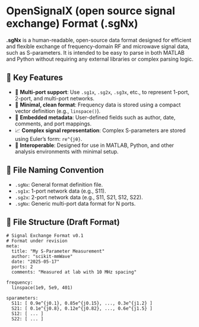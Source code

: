 # OpenSignalX (open source signal exchange) Format (.sgNx)

**.sgNx** is a human-readable, open-source data format designed for efficient and flexible exchange of frequency-domain RF and microwave signal data, such as S-parameters. It is intended to be easy to parse in both MATLAB and Python without requiring any external libraries or complex parsing logic.

## 🔧 Key Features

* 📡 **Multi-port support**: Use `.sg1x`, `.sg2x`, `.sg3x`, etc., to represent 1-port, 2-port, and multi-port networks.
* 🧾 **Minimal, clean format**: Frequency data is stored using a compact vector definition (e.g., `linspace()`).
* 💬 **Embedded metadata**: User-defined fields such as author, date, comments, and port mappings.
* 📈 **Complex signal representation**: Complex S-parameters are stored using Euler’s form: `re^{jθ}`.
* 🔁 **Interoperable**: Designed for use in MATLAB, Python, and other analysis environments with minimal setup.

## 📂 File Naming Convention

* `.sgNx`: General format definition file.
* `.sg1x`: 1-port network data (e.g., S11).
* `.sg2x`: 2-port network data (e.g., S11, S21, S12, S22).
* `.sgNx`: Generic multi-port data format for N ports.

## 🧱 File Structure (Draft Format)

```plaintext
# Signal Exchange Format v0.1
# Format under revision
meta:
  title: "My S-Parameter Measurement"
  author: "scikit-mmWave"
  date: "2025-05-17"
  ports: 2
  comments: "Measured at lab with 10 MHz spacing"
  
frequency:
  linspace(1e9, 5e9, 401)

sparameters:
  S11: [ 0.9e^{j0.1}, 0.85e^{j0.15}, ..., 0.3e^{j1.2} ]
  S21: [ 0.1e^{j0.8}, 0.12e^{j0.82}, ..., 0.6e^{j1.5} ]
  S12: [ ... ]
  S22: [ ... ]
```
